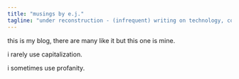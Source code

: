```yaml
---
title: "musings by e.j."
tagline: "under reconstruction - (infrequent) writing on technology, coffee, and other stuff"
---
```


this is my blog, there are many like it but this one is mine.

i rarely use capitalization.

i sometimes use profanity.

